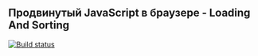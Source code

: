 ## Продвинутый JavaScript в браузере - Loading And Sorting

[![Build status](https://ci.appveyor.com/api/projects/status/dc886cqmlup0j9uy/branch/master?svg=true)](https://ci.appveyor.com/project/NazarovAn/ahj-hw2-2-loading-and-sorting/branch/master)
